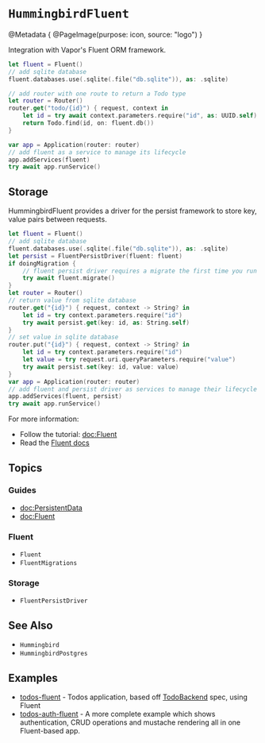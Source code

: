 # ``HummingbirdFluent``

@Metadata {
    @PageImage(purpose: icon, source: "logo")
}

Integration with Vapor's Fluent ORM framework.

```swift
let fluent = Fluent()
// add sqlite database
fluent.databases.use(.sqlite(.file("db.sqlite")), as: .sqlite)

// add router with one route to return a Todo type
let router = Router()
router.get("todo/{id}") { request, context in
    let id = try await context.parameters.require("id", as: UUID.self)
    return Todo.find(id, on: fluent.db())
}

var app = Application(router: router)
// add fluent as a service to manage its lifecycle
app.addServices(fluent)
try await app.runService()
```

## Storage

HummingbirdFluent provides a driver for the persist framework to store key, value pairs between requests.

```swift
let fluent = Fluent()
// add sqlite database
fluent.databases.use(.sqlite(.file("db.sqlite")), as: .sqlite)
let persist = FluentPersistDriver(fluent: fluent)
if doingMigration {
    // fluent persist driver requires a migrate the first time you run
    try await fluent.migrate()
}
let router = Router()
// return value from sqlite database
router.get("{id}") { request, context -> String? in
    let id = try context.parameters.require("id")
    try await persist.get(key: id, as: String.self)
}
// set value in sqlite database
router.put("{id}") { request, context -> String? in
    let id = try context.parameters.require("id")
    let value = try request.uri.queryParameters.require("value")
    try await persist.set(key: id, value: value)
}
var app = Application(router: router)
// add fluent and persist driver as services to manage their lifecycle
app.addServices(fluent, persist)
try await app.runService()
```

For more information:
- Follow the tutorial: <doc:Fluent>
- Read the [Fluent docs](https://docs.vapor.codes/fluent/overview/)

## Topics

### Guides

- <doc:PersistentData>
- <doc:Fluent>

### Fluent

- ``Fluent``
- ``FluentMigrations``

### Storage

- ``FluentPersistDriver``

## See Also

- ``Hummingbird``
- ``HummingbirdPostgres``

## Examples

- [todos-fluent](https://github.com/hummingbird-project/hummingbird-examples/tree/main/todos-fluent) - Todos application, based off [TodoBackend](http://todobackend.com/) spec, using Fluent
- [todos-auth-fluent](https://github.com/hummingbird-project/hummingbird-examples/tree/main/todos-fluent) - A more complete example which shows authentication, CRUD operations and mustache rendering all in one Fluent-based app.
